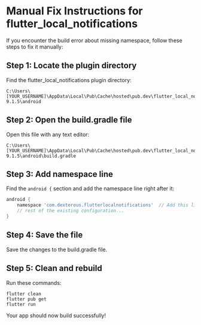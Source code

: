 # Manual Fix Instructions for flutter_local_notifications

If you encounter the build error about missing namespace, follow these steps to fix it manually:

## Step 1: Locate the plugin directory

Find the flutter_local_notifications plugin directory:
```
C:\Users\[YOUR_USERNAME]\AppData\Local\Pub\Cache\hosted\pub.dev\flutter_local_notifications-9.1.5\android
```

## Step 2: Open the build.gradle file

Open this file with any text editor:
```
C:\Users\[YOUR_USERNAME]\AppData\Local\Pub\Cache\hosted\pub.dev\flutter_local_notifications-9.1.5\android\build.gradle
```

## Step 3: Add namespace line

Find the `android {` section and add the namespace line right after it:

```gradle
android {
    namespace 'com.dexterous.flutterlocalnotifications'  // Add this line
    // rest of the existing configuration...
}
```

## Step 4: Save the file

Save the changes to the build.gradle file.

## Step 5: Clean and rebuild

Run these commands:
```
flutter clean
flutter pub get
flutter run
```

Your app should now build successfully! 